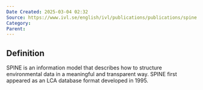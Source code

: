 ```yaml
---
Date Created: 2025-03-04 02:32
Source: https://www.ivl.se/english/ivl/publications/publications/spine.-a-relation-database-structure-for-life-cycle-assessments.html
Category: 
Parent:
---
```

## Definition
SPINE is an information model that describes how to structure environmental data in a meaningful and transparent way. SPINE first appeared as an LCA database format developed in 1995.